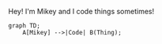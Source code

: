 Hey! I'm Mikey and I code things sometimes!

```mermaid
graph TD;
    A[Mikey] -->|Code| B(Thing);
```

<!---
magic-mikey/magic-mikey is a ✨ special ✨ repository because its `README.md` (this file) appears on your GitHub profile.
You can click the Preview link to take a look at your changes.
--->
